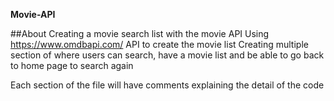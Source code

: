 **Movie-API** 

##About
Creating a movie search list with the movie API
Using https://www.omdbapi.com/ API to create the movie list 
Creating multiple section of where users can search, have a movie list and be able to go back to home page to search again

Each section of the file will have comments explaining the detail of the code
